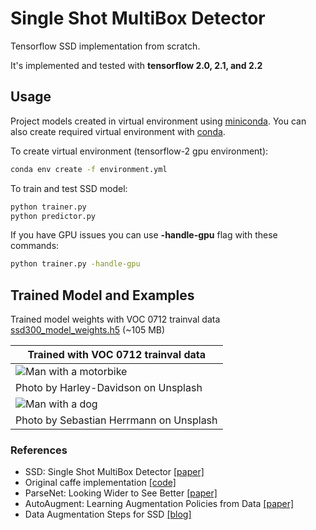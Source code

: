 # Single Shot MultiBox Detector

Tensorflow SSD implementation from scratch.

It's implemented and tested with **tensorflow 2.0, 2.1, and 2.2**

## Usage

Project models created in virtual environment using [miniconda](https://docs.conda.io/en/latest/miniconda.html).
You can also create required virtual environment with [conda](https://docs.conda.io/projects/conda/en/latest/user-guide/tasks/manage-environments.html#creating-an-environment-from-an-environment-yml-file).

To create virtual environment (tensorflow-2 gpu environment):

```sh
conda env create -f environment.yml
```

To train and test SSD model:

```sh
python trainer.py
python predictor.py
```

If you have GPU issues you can use **-handle-gpu** flag with these commands:

```sh
python trainer.py -handle-gpu
```

## Trained Model and Examples

Trained model weights with VOC 0712 trainval data [ssd300_model_weights.h5](https://drive.google.com/open?id=1w_gq3WeqIveAyj4TD_09Oy6R5SJVt_hI) (~105 MB)

| Trained with VOC 0712 trainval data |
| -------------- |
| ![Man with a motorbike](http://furkanomerustaoglu.com/wp-content/uploads/2020/04/man_motorbike.png) |
| Photo by Harley-Davidson on Unsplash |
| ![Man with a dog](http://furkanomerustaoglu.com/wp-content/uploads/2020/04/man_dog_cars.png) |
| Photo by Sebastian Herrmann on Unsplash |

### References

* SSD: Single Shot MultiBox Detector [[paper]](https://arxiv.org/abs/1512.02325)
* Original caffe implementation [[code]](https://github.com/weiliu89/caffe/tree/ssd)
* ParseNet: Looking Wider to See Better [[paper]](https://arxiv.org/abs/1506.04579)
* AutoAugment: Learning Augmentation Policies from Data [[paper]](https://arxiv.org/abs/1805.09501)
* Data Augmentation Steps for SSD [[blog]](http://www.telesens.co/2018/06/28/data-augmentation-in-ssd/#Data_Augmentation_Steps)
